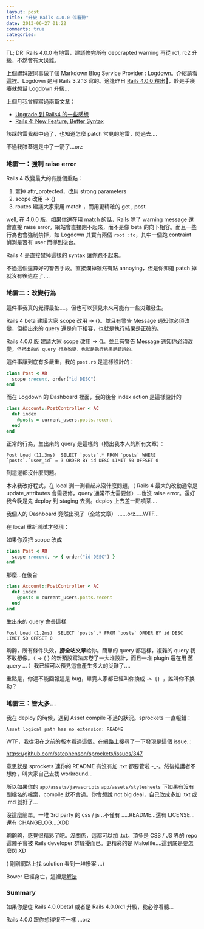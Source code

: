 ```yaml
---
layout: post
title: "升級 Rails 4.0.0 停看聽"
date: 2013-06-27 01:22
comments: true
categories: 
---
```


TL; DR: Rails 4.0.0 有地雷，建議修完所有 depcrapted warning 再從 rc1, rc2 升級，不然會有大災難。

上個禮拜跟同事做了個 Markdown Blog Service Provider : [Logdown](http://blog.logdown.com)。介紹請看[這裡](http://logdown.com/pages/about)。Logdown 是用 Rails 3.2.13 寫的。適逢昨日 [Rails 4.0.0 釋出](http://weblog.rubyonrails.org/2013/6/25/Rails-4-0-final/)，於是手癢癢就想幫 Logdown 升級…


上個月我曾經寫過兩篇文章：

* [Upgrade 到 Rails4 的一些感想](http://blog.xdite.net/posts/2013/05/04/upgrade-to-rails4/)
* [Rails 4: New Feature, Better Syntax](http://blog.xdite.net/posts/2013/05/04/rails4-new-feature/)

該踩的雷我都中過了，也知道怎麼 patch 常見的地雷，閃過去….

不過我膝蓋還是中了一箭了…orz

### 地雷一：強制 raise error

Rails 4 改變最大的有幾個重點：

1. 拿掉 attr_protected，改用 strong parameters
2. scope 改用 -> {}
3. routes 建議大家棄用 match ，而用更精確的 get , post


well, 在 4.0.0 版，如果你還在用 match 的話，Rails 除了 warning message 還會直接 raise error。網站會直接跑不起來，而不是像 beta 的向下相容。而且一些行為也會強制禁掉，如 Logdown 其實有兩個 `root :to`，其中一個跑 contraint 偵測是否有 user 而導到後台。

Rails 4 是直接禁掉這樣的 syntax 讓你跑不起來。


不過這個還算好的警告手段。直接爛掉雖然有點 annoying，但是你知道 patch 掉就沒有後遺症了....


### 地雷二：改變行為

這件事我真的覺得最扯....。但也可以預見未來可能有一些災難發生。

Rails 4 beta 建議大家 scope 改用 -> {}。並且有警告 Message 通知你必須改變，但撈出來的 query 還是向下相容，也就是執行結果是正確的。

Rails 4.0.0 版 建議大家 scope 改用 -> {}。並且有警告 Message 通知你必須改變，`但撈出來的 query 行為改變，也就是執行結果是錯誤的。`

這件事讓到底有多嚴重，我的 `post.rb` 是這樣設計的：


``` ruby
class Post < AR
  scope :recent, order("id DESC")
end
```

而在 Logdown 的 Dashboard 裡面，我的後台 index action 是這樣設計的

``` ruby
class Account::PostController < AC
  def index
    @posts = current_users.posts.recent
  end
end
```  

正常的行為，生出來的 query 是這樣的（撈出我本人的所有文章）：


```
Post Load (11.3ms)  SELECT `posts`.* FROM `posts` WHERE `posts`.`user_id` = 3 ORDER BY id DESC LIMIT 50 OFFSET 0
```

到這邊都沒什麼問題。

本來我改好程式，在 local 測一測看起來沒什麼問題，（ Rails 4 最大的改動通常是 update_attributes 會需要修，query 通常不太需要修）…也沒 raise error。還好我今晚是先 deploy 到 staging 去測。deploy 上去差一點噴茶....

我個人的 Dashboard 竟然出現了（全站文章） ……orz…..WTF…

在 local 重新測試才發現：

如果你沒把 scope 改成


``` ruby
class Post < AR
  scope :recent, -> { order("id DESC") }
end
```

那麼…在後台

``` ruby
class Account::PostController < AC
  def index
    @posts = current_users.posts.recent
  end
end
```  

生出來的 query 會長這樣 


```
Post Load (1.2ms)  SELECT `posts`.* FROM `posts` ORDER BY id DESC LIMIT 50 OFFSET 0
```

齁齁，所有條件失效，**撈全站文章**給你。簡單的 query 都這樣，複雜的 query 我不敢想像。（ -> { } 的新預設寫法席卷了一大堆設計，而且一堆 plugin 還在用 舊 query … ）我已經可以預見這會產生多大的災難了....

重點是，你還不能回報這是 bug，畢竟人家都已經叫你換成 `-> {} `，誰叫你不換勒？


### 地雷三：管太多…

我在 deploy 的時候，遇到 Asset compile 不過的狀況。sprockets 一直報錯：

```
Asset logical path has no extension: README
```

WTF，我從沒在之前的版本看過這個。在網路上搜尋了一下發現是這個 issue..:

<https://github.com/sstephenson/sprockets/issues/347>

意思就是 sprockets 連你的 README 有沒有加 .txt 都要管啦 -_-。然後維護者不想修，叫大家自己去找 workround…

所以如果你的 `app/assets/javascripts` `app/assets/stylesheets` 下如果有沒有副檔名的檔案，compile 就不會過。你會想說 not big deal，自己改成多加 .txt 或 .md 就好了…

沒這麼簡單。一堆 3rd party 的 css / js ..不僅有 …..README…還有 LICENSE…還有 CHANGELOG….XDD

齁齁齁，感覺很精彩了吧。沒關係，這都可以加 .txt。頂多是 CSS / JS 界的 repo 這陣子會被 Rails developer 群騷擾而已。更精彩的是 Makefile….這到底是要怎麼閃 XD

( 剛剛網路上找 solution 看到一堆慘案 …)

Bower 已經身亡，這裡是[解法](https://gist.github.com/afeld/5704079)


### Summary

如果你是從 Rails 4.0.0beta1 或者是 Rails 4.0.0rc1 升級，務必停看聽…

Rails 4.0.0 跟你想得很不一樣 …orz

